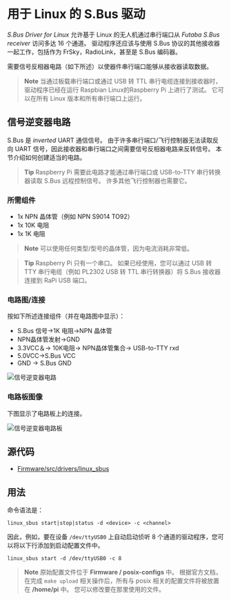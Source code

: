 # 用于 Linux 的 S.Bus 驱动

*S.Bus Driver for Linux* 允许基于 Linux 的无人机通过串行端口从 *Futaba S.Bus receiver* 访问多达 16 个通道。 驱动程序还应该与使用 S.Bus 协议的其他接收器一起工作，包括作为 FrSky，RadioLink，甚至是 S.Bus 编码器。

需要信号反相器电路（如下所述）以使器件串行端口能够从接收器读取数据。

> **Note** 当通过板载串行端口或通过 USB 转 TTL 串行电缆连接到接收器时，驱动程序已经在运行 Raspbian Linux的Raspberry Pi 上进行了测试。 它可以在所有 Linux 版本和所有串行端口上运行。

## 信号逆变器电路

S.Bus 是 *inverted* UART 通信信号。 由于许多串行端口/飞行控制器无法读取反向 UART 信号，因此接收器和串行端口之间需要信号反相器电路来反转信号。 本节介绍如何创建适当的电路。

> **Tip** Raspberry Pi 需要此电路才能通过串行端口或 USB-to-TTY 串行转换器读取 S.Bus 远程控制信号。 许多其他飞行控制器也需要它。

### 所需组件

* 1x NPN 晶体管（例如 NPN S9014 TO92） 
* 1x 10K 电阻
* 1x 1K 电阻

> **Note** 可以使用任何类型/型号的晶体管，因为电流消耗非常低。

<span></span>

> **Tip** Raspberry Pi 只有一个串口。 如果已经使用，您可以通过 USB 转 TTY 串行电缆（例如 PL2302 USB 转 TTL 串行转换器）将 S.Bus 接收器连接到 RaPi USB 端口。

### 电路图/连接

按如下所述连接组件（并在电路图中显示）：

* S.Bus 信号&rarr;1K 电阻&rarr;NPN 晶体管
* NPN晶体管发射&rarr;GND
* 3.3VCC＆&rarr; 10K电阻&rarr; NPN晶体管集合&rarr; USB-to-TTY rxd
* 5.0VCC&rarr;S.Bus VCC
* GND &rarr; S.Bus GND

![信号逆变器电路](../../assets/driver_sbus_signal_inverter_circuit_diagram.png)

### 电路板图像

下图显示了电路板上的连接。

![信号逆变器电路板](../../assets/driver_sbus_signal_inverter_breadboard.png)

## 源代码

* [Firmware/src/drivers/linux_sbus](https://github.com/PX4/Firmware/tree/master/src/drivers/linux_sbus)

## 用法

命令语法是：

    linux_sbus start|stop|status -d <device> -c <channel>
    

因此，例如，要在设备 `/dev/ttyUSB0` 上自动启动侦听 8 个通道的驱动程序，您可以将以下行添加到启动配置文件中。

    linux_sbus start -d /dev/ttyUSB0 -c 8
    

> **Note** 原始配置文件位于 **Firmware / posix-configs** 中。 根据官方文档，在完成 `make upload` 相关操作后，所有与 posix 相关的配置文件将被放置在 **/home/pi** 中。 您可以修改要在那里使用的文件。